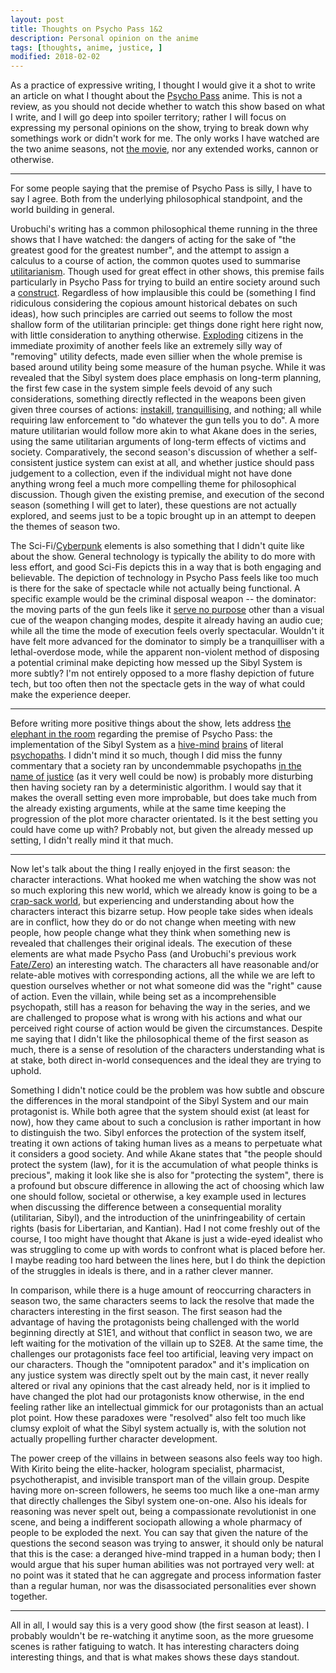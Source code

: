 ```yaml
---
layout: post
title: Thoughts on Psycho Pass 1&2
description: Personal opinion on the anime
tags: [thoughts, anime, justice, ]
modified: 2018-02-02
---
```


As a practice of expressive writing, I thought I would give it a shot to write an article on what I thought about the [Psycho Pass](http://tvtropes.org/pmwiki/pmwiki.php/Anime/PsychoPass) anime.
This is not a review, as you should not decide whether to watch this show based on what I write, and I will  go deep into spoiler territory;
rather I will focus on expressing my personal opinions on the show, trying to break down why somethings work or didn't work for me.
The only works I have watched are the two anime seasons, not [the movie](http://tvtropes.org/pmwiki/pmwiki.php/Main/TheMovie), nor any extended works, cannon or otherwise.

---

For some people saying that the premise of Psycho Pass is silly, I have to say I agree.
Both from the underlying philosophical standpoint, and the world building in general.

Urobuchi's writing has a common philosophical theme running in the three shows that I have watched:
the dangers of acting for the sake of "the greatest good for the greatest number", and the attempt to assign a calculus to a course of action, the common quotes used to summarise [utilitarianism](http://tvtropes.org/pmwiki/pmwiki.php/UsefulNotes/EthicalHedonism).
Though used for great effect in other shows, this premise fails particularly in Psycho Pass for trying to build an entire society around such a [construct](http://tvtropes.org/pmwiki/pmwiki.php/Main/TotalitarianUtilitarian).
Regardless of how implausible this could be (something I find ridiculous considering the copious amount historical debates on such ideas), how such principles are carried out seems to follow the most shallow form of the utilitarian principle: get things done right here right now, with little consideration to anything otherwise.
[Exploding](http://tvtropes.org/pmwiki/pmwiki.php/Main/YourHeadASplode) citizens in the immediate proximity of another feels like an extremely silly way of "removing" utility defects, made even sillier when the whole premise is based around utility being some measure of the human psyche.
While it was revealed that the Sibyl system does place emphasis on long-term planning, the first few case in the system simple feels devoid of any such considerations, something directly reflected in the weapons been given given three courses of actions: [instakill](http://tvtropes.org/pmwiki/pmwiki.php/Main/OneHitKill), [tranquillising](http://tvtropes.org/pmwiki/pmwiki.php/Main/StunGuns), and nothing; all while requiring law enforcement to "do whatever the gun tells you to do".
A more mature utilitarian would follow more akin to what Akane does in the series, using the same utilitarian arguments of long-term effects of victims and society.
Comparatively, the second season's discussion of whether a self-consistent justice system can exist at all, and whether justice should pass judgement to a collection, even if the individual might not have done anything wrong feel a much more compelling theme for philosophical discussion.
Though given the existing premise, and execution of the second season (something I will get to later), these questions are not actually explored, and seems just to be a topic brought up in an attempt to deepen the themes of season two.

The Sci-Fi/[Cyberpunk](http://tvtropes.org/pmwiki/pmwiki.php/Main/CyberPunk) elements is also something that I didn't quite like about the show.
General technology is typically the ability to do more with less effort, and good Sci-Fis depicts this in a way that is both engaging and believable.
The depiction of technology in Psycho Pass feels like too much is there for the sake of spectacle while not actually being functional.
A specific example would be the criminal disposal weapon -- the dominator: the moving parts of the gun feels like it [serve no purpose](http://tvtropes.org/pmwiki/pmwiki.php/Main/RuleOfCool) other than a visual cue of the weapon changing modes, despite it already having an audio cue; while all the time the mode of execution feels overly spectacular. Wouldn't it have felt more advanced for the dominator to simply be a tranquilliser with a lethal-overdose mode, while the apparent non-violent method of disposing a potential criminal make depicting how messed up the Sibyl System is more subtly?
I'm not entirely opposed to a more flashy depiction of future tech, but too often then not the spectacle gets in the way of what could make the experience deeper.

---

Before writing more positive things about the show, lets address [the elephant in the room](http://tvtropes.org/pmwiki/pmwiki.php/Main/ElephantInTheLivingRoom) regarding the premise of Psycho Pass: the implementation of the Sibyl System as a [hive-mind](http://tvtropes.org/pmwiki/pmwiki.php/Main/HiveMind) [brains](http://tvtropes.org/pmwiki/pmwiki.php/Main/WetwareCPU) of literal [psychopaths](http://tvtropes.org/pmwiki/pmwiki.php/Main/TheSociopath).
I didn't mind it so much, though I did miss the funny commentary that a society ran by uncondemmable psychopaths [in the name of justice](http://tvtropes.org/pmwiki/pmwiki.php/Main/UtopiaJustifiesTheMeans) (as it very well could be now) is probably more disturbing then having society ran by a deterministic algorithm.
I would say that it makes the overall setting even more improbable, but does take much from the already existing arguments, while at the same time keeping the progression of the plot more character orientated.
Is it the best setting you could have come up with? Probably not, but given the already messed up setting, I didn't really mind it that much.

---

Now let's talk about the thing I really enjoyed in the first season: the character interactions.
What hooked me when watching the show was not so much exploring this new world, which we already know is going to be a [crap-sack world](http://tvtropes.org/pmwiki/pmwiki.php/Main/CrapsackWorld), but experiencing and understanding about how the characters interact this bizarre setup.
How people take sides when ideals are in conflict, how they do or do not change when meeting with new people, how people change what they think when something new is revealed that challenges their original ideals.
The execution of these elements are what made Psycho Pass (and Urobuchi's previous work [Fate/Zero](http://tvtropes.org/pmwiki/pmwiki.php/LightNovel/FateZero)) an interesting watch.
The characters all have reasonable and/or relate-able motives with corresponding actions, all the while we are left to question ourselves whether or not what someone did was the "right" cause of action.
Even the villain, while being set as a incomprehensible psychopath, still has a reason for behaving the way in the series, and we are challenged to propose what is wrong with his actions and what our perceived right course of action would be given the circumstances.
Despite me saying that I didn't like the philosophical theme of the first season as much, there is a sense of resolution of the characters understanding what is at stake, both direct in-world consequences and the ideal they are trying to uphold.

Something I didn't notice could be the problem was how subtle and obscure the differences in the moral standpoint of the Sibyl System and our main protagonist is.
While both agree that the system should exist (at least for now), how they came about to such a conclusion is rather important in how to distinguish the two.
Sibyl enforces the protection of the system itself, treating it own actions of taking human lives as a means to perpetuate what it considers a good society.
And while Akane states that "the people should protect the system (law), for it is the accumulation of what people thinks is precious", making it look like she is also for "protecting the system", there is a profound but obscure difference in allowing the act of choosing which law one should follow, societal or otherwise, a key example used in lectures when discussing the difference between a consequential morality (utilitarian, Sibyl), and the introduction of the uninfringeability of certain rights (basis for Libertarian, and Kantian).
Had I not come freshly out of the course, I too might have thought that Akane is just a wide-eyed idealist who was struggling to come up with words to confront what is placed before her.
I maybe reading too hard between the lines here, but I do think the depiction of the struggles in ideals is there, and in a rather clever manner.

In comparison, while there is a huge amount of reoccurring characters in season two, the same characters seems to lack the resolve that made the characters interesting in the first season.
The first season had the advantage of having the protagonists being challenged with the world beginning directly at S1E1, and without that conflict in season two, we are left waiting for the motivation of the villain up to S2E8.
At the same time, the challenges our protagonists face feel too artificial, leaving very impact on our characters.
Though the "omnipotent paradox" and it's implication on any justice system was directly spelt out by the main cast, it never really altered or rival any opinions that the cast already held, nor is it implied to have changed the plot had our protagonists know otherwise, in the end feeling rather like an intellectual gimmick for our protagonists than an actual plot point.
How these paradoxes were "resolved" also felt too much like clumsy exploit of what the Sibyl system actually is, with the solution not actually propelling further character development.

The power creep of the villains in between seasons also feels way too high.
With Kirito being the elite-hacker, hologram specialist, pharmacist, psychotherapist, and invisible transport man of the villain group.
Despite having more on-screen followers, he seems too much like a one-man army that directly challenges the Sibyl system one-on-one.
Also his ideals for reasoning was never spelt out, being a compassionate revolutionist in one scene, and being a indifferent sociopath allowing a whole pharmacy of people to be exploded the next.
You can say that given the nature of the questions the second season was trying to answer, it should only be natural that this is the case: a deranged hive-mind trapped in a human body;
then I would argue that his super human abilities was not portrayed very well: at no point was it stated that he can aggregate and process information faster than a regular human, nor was the disassociated personalities ever shown together.

---

All in all, I would say this is a very good show (the first season at least). I probably wouldn't be re-watching it anytime soon, as the more gruesome scenes is rather fatiguing to watch. It has interesting characters doing interesting things, and that is what makes shows these days standout.
